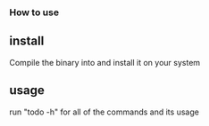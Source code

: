 ### How to use

## install
Compile the binary into and install it on your system

## usage 
run "todo -h" for all of the commands and its usage
